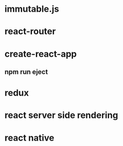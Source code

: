 # immutable.js

# react-router

# create-react-app
## npm run eject

# redux

# react server side rendering

# react native